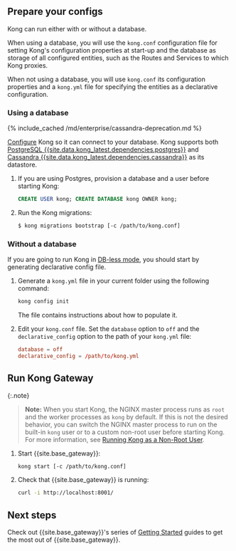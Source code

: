 <!-- Shared between all Community Linux installation topics: Amazon Linux,
 CentOS, Debian, RedHat, and Ubuntu -->
## Prepare your configs

Kong can run either with or without a database.

When using a database, you will use the `kong.conf` configuration file for setting Kong's
configuration properties at start-up and the database as storage of all configured entities,
such as the Routes and Services to which Kong proxies.

When not using a database, you will use `kong.conf` its configuration properties and a `kong.yml`
file for specifying the entities as a declarative configuration.

### Using a database

{% include_cached /md/enterprise/cassandra-deprecation.md %}

[Configure][configuration] Kong so it can connect to your database. Kong supports both [PostgreSQL {{site.data.kong_latest.dependencies.postgres}}](http://www.postgresql.org/) and [Cassandra {{site.data.kong_latest.dependencies.cassandra}}](http://cassandra.apache.org/) as its datastore.

1. If you are using Postgres, provision a database and a user before starting Kong:

    ```sql
    CREATE USER kong; CREATE DATABASE kong OWNER kong;
    ```

2. Run the Kong migrations:

    ```bash
    $ kong migrations bootstrap [-c /path/to/kong.conf]
    ```

### Without a database

If you are going to run Kong in [DB-less mode](/gateway/{{include.kong_version}}/reference/db-less-and-declarative-config/),
you should start by generating declarative config file.

1. Generate a `kong.yml` file in your current folder using the following command:

    ``` bash
    kong config init
    ```

    The file contains instructions about how to populate it.

2. Edit your `kong.conf` file. Set the `database` option
to `off` and the `declarative_config` option to the path of your `kong.yml` file:

    ```conf
    database = off
    declarative_config = /path/to/kong.yml
    ```

## Run Kong Gateway

{:.note}
> **Note:** When you start Kong, the NGINX master process runs
as `root` and the worker processes as `kong` by default.
If this is not the desired behavior, you can switch the NGINX master process to run on the built-in
`kong` user or to a custom non-root user before starting Kong. For more
information, see [Running Kong as a Non-Root User](/gateway/{{include.kong_version}}/production/running-kong/kong-user/).

1. Start {{site.base_gateway}}:
    ```bash
    kong start [-c /path/to/kong.conf]
    ```

2. Check that {{site.base_gateway}} is running:

    ```bash
    curl -i http://localhost:8001/
    ```

## Next steps

Check out {{site.base_gateway}}'s series of
[Getting Started](/gateway/{{include.kong_version}}/get-started/comprehensive) guides to get the most
out of {{site.base_gateway}}.

[configuration]: /gateway/{{include.kong_version}}/reference/configuration/#database
